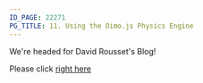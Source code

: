 ```yaml
---
ID_PAGE: 22271
PG_TITLE: 11. Using the Oimo.js Physics Engine
---
```

We're headed for David Rousset's Blog!

Please click [right here](http://blogs.msdn.com/b/davrous/archive/2014/11/18/understanding-collisions-amp-physics-by-building-a-cool-webgl-babylon-js-demo-with-oimo-js.aspx)
